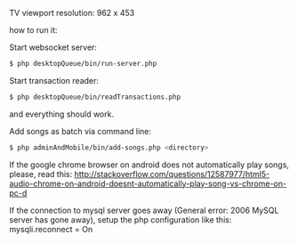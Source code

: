 TV viewport resolution: 962 x 453

how to run it:

Start websocket server:
```sh
$ php desktopQueue/bin/run-server.php
```

Start transaction reader:
```sh
$ php desktopQueue/bin/readTransactions.php
```
and everything should work.


Add songs as batch via command line:
```sh
$ php adminAndMobile/bin/add-songs.php <directory>
```

If the google chrome browser on android does not automatically play songs, please, read this:
http://stackoverflow.com/questions/12587977/html5-audio-chrome-on-android-doesnt-automatically-play-song-vs-chrome-on-pc-d

If the connection to mysql server goes away (General error: 2006 MySQL server has gone away), setup the php configuration like this: mysqli.reconnect = On